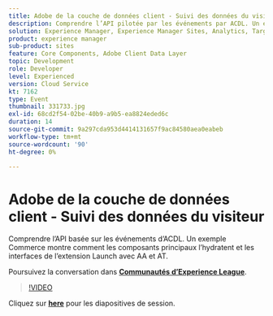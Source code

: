 ```yaml
---
title: Adobe de la couche de données client - Suivi des données du visiteur
description: Comprendre l’API pilotée par les événements par ACDL. Un exemple Commerce montre comment les composants principaux l’hydratent et les interfaces de l’extension Launch avec AA et AT. Cette session a été diffusée dans le cadre d’un événement de contenu Adobe Developers Live.
solution: Experience Manager, Experience Manager Sites, Analytics, Target
product: experience manager
sub-product: sites
feature: Core Components, Adobe Client Data Layer
topic: Development
role: Developer
level: Experienced
version: Cloud Service
kt: 7162
type: Event
thumbnail: 331733.jpg
exl-id: 68cd2f54-02be-40b9-a9b5-ea8824eded6c
duration: 14
source-git-commit: 9a297cda953d4414131657f9ac84580aea0eabeb
workflow-type: tm+mt
source-wordcount: '90'
ht-degree: 0%

---
```


# Adobe de la couche de données client - Suivi des données du visiteur

Comprendre l’API basée sur les événements d’ACDL. Un exemple Commerce montre comment les composants principaux l’hydratent et les interfaces de l’extension Launch avec AA et AT.

Poursuivez la conversation dans **[Communautés d’Experience League](https://adobe.ly/36Yd3v6)**.

>[!VIDEO](https://video.tv.adobe.com/v/331733/?quality=12&learn=on&hidetitle=true)

Cliquez sur **[here](/help/adobe-developers-live/assets/adobe-client-data-layer.pdf)** pour les diapositives de session.
